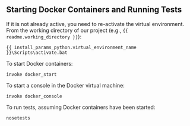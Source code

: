 ## Starting Docker Containers and Running Tests

If it is not already active, you need to re-activate the virtual environment.
From the working directory of our project (e.g., `{{ readme.working_directory }}`):

    {{ install_params_python.virtual_environment_name }}\Scripts\activate.bat

To start Docker containers:

    invoke docker_start

To start a console in the Docker virtual machine:

    invoke docker_console

To run tests, assuming Docker containers have been started:

    nosetests
